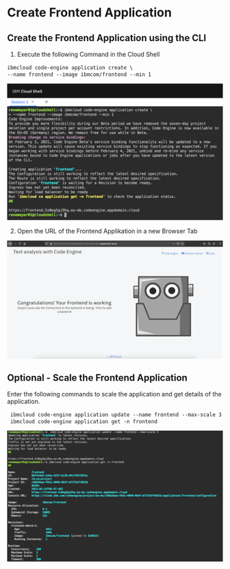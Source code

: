 # Create Frontend Application

## Create the Frontend Application using the CLI

1. Execute the following Command in the Cloud Shell

```
ibmcloud code-engine application create \
--name frontend --image ibmcom/frontend --min 1 
```

![](.gitbook/assets/image%20%2811%29.png)

2. Open the URL of the Frontend Applikation in a new Browser Tab

![](.gitbook/assets/image%20%2814%29.png)

## Optional - Scale the Frontend Application

Enter the following commands to scale the application and get details of the application.

```text
 ibmcloud code-engine application update --name frontend --max-scale 3
 ibmcloud code-engine application get -n frontend
```

![](.gitbook/assets/image%20%2812%29.png)

